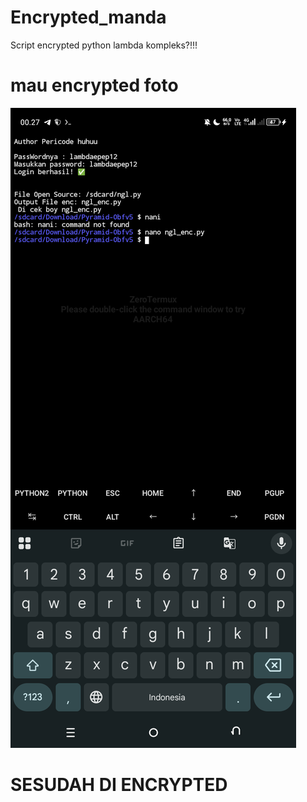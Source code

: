 # Encrypted_manda
Script encrypted python lambda kompleks?!!!

# mau encrypted foto
![Alt Text](Screenshot_20250915-002704.png)

# SESUDAH DI ENCRYPTED
